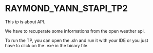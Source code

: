 # RAYMOND_YANN_STAPI_TP2

This tp is about API.

We have to recuperate some informations from the open weather api. 

To run the TP, you can open the .sln and run it with your IDE or you just have to click on the .exe in the binary file.
